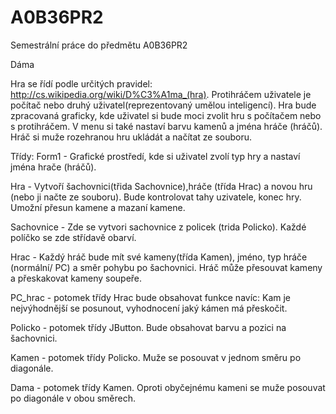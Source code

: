 A0B36PR2
========

Semestrální práce do předmětu A0B36PR2

Dáma

Hra se řídí podle určitých pravidel: http://cs.wikipedia.org/wiki/D%C3%A1ma_(hra).
Protihráčem uživatele je počítač nebo druhý uživatel(reprezentovaný umělou inteligencí).
Hra bude zpracovaná graficky, kde uživatel si bude moci zvolit hru s počítačem nebo s protihráčem.
V menu si také nastaví barvu kamenů a jména hráče (hráčů). 
Hráč si muže rozehranou hru ukládát a načítat ze souboru.

Třídy: 
Form1 - Grafické prostředí, kde si uživatel zvolí typ hry a nastaví jména hrače (hráčů). 

Hra - Vytvoří šachovnici(třida Sachovnice),hráče (třída Hrac) a novou hru (nebo ji načte ze souboru). Bude kontrolovat tahy uzivatele, konec hry. 
      Umožní přesun kamene a mazaní kamene. 
      
Sachovnice - Zde se vytvori sachovnice z policek (trida Policko). Každé políčko se zde střídavě obarví.

Hrac - Každý hráč bude mít své kameny(třída Kamen), jméno, typ hráče (normální/ PC) a směr pohybu po šachovnici. 
       Hráč může přesouvat kameny a přeskakovat kameny soupeře.

PC_hrac - potomek třídy Hrac bude obsahovat funkce navíc: Kam je nejvýhodnější se posunout, vyhodnocení jaký kámen má přeskočit.

Policko - potomek třídy JButton. Bude obsahovat barvu a pozici na šachovnici.

Kamen - potomek třídy Policko. Muže se posouvat v jednom směru po diagonále.

Dama - potomek třídy Kamen. Oproti obyčejnému kameni se muže posouvat po diagonále v obou směrech.
